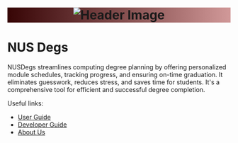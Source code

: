 <h1 style="text-align: center; 
background-image: linear-gradient(to right, #370505, #5b2829, #814c4c, #a97171, #d19999);">
    <img src="https://picsum.photos/320" alt="Header Image">
</h1>

# NUS Degs

NUSDegs streamlines computing degree planning by offering personalized module schedules, tracking progress,
and ensuring on-time graduation. It eliminates guesswork, reduces stress, and saves time for students.
It's a comprehensive tool for efficient and successful degree completion.

Useful links:
* [User Guide](UserGuide.md)
* [Developer Guide](DeveloperGuide.md)
* [About Us](AboutUs.md)
